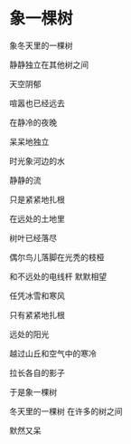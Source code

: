 # 象一棵树

象冬天里的一棵树<p/>
静静独立在其他树之间<p/>
天空阴郁<p/>
喧嚣也已经远去<p/>
在静冷的夜晚<p/>
呆呆地独立<p/>
时光象河边的水<p/>
静静的流<p/><p/><p/>

只是紧紧地扎根<p/>
在远处的土地里<p/>
树叶已经落尽<p/>
偶尔鸟儿落脚在光秃的枝桠<p/>
和不远处的电线杆 默默相望<p/><p/><p/>

任凭冰雪和寒风<p/>
只有紧紧地扎根<p/>
远处的阳光<p/>
越过山丘和空气中的寒冷<p/>
拉长各自的影子<p/><p/><p/>

于是象一棵树<p/>
冬天里的一棵树 在许多的树之间<p/>
默然又呆<p/><p/>

